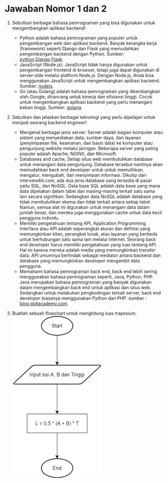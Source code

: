 # Jawaban Nomor 1 dan 2
1. Sebutkan berbagai bahasa pemrograman yang bisa digunakan untuk mengembangkan aplikasi backend!
   - Python adalah bahasa pemrograman yang populer untuk pengembangan web dan aplikasi backend. Banyak kerangka kerja (framework) seperti Django dan Flask yang memudahkan pengembangan backend dengan Python.
      Sumber: [python](python.org).[Django](https://www.djangoproject.com/).[Flask](https://flask.palletsprojects.com/en/2.3.x/).
   - JavaScript (Node.js): JavaScript tidak hanya digunakan untuk pengembangan frontend di browser, tetapi juga dapat digunakan di server-side melalui platform Node.js. Dengan Node.js, Anda bisa menggunakan JavaScript untuk mengembangkan aplikasi backend.
      Sumber: [nodejs](nodejs.org).
    - Go (atau Golang) adalah bahasa pemrograman yang dikembangkan oleh Google, dirancang untuk kinerja dan efisiensi tinggi. Cocok untuk mengembangkan aplikasi backend yang perlu menangani beban tinggi.
    Sumber: [golang](golang.org).

2. Sebutkan dan jelaskan berbagai teknologi yang perlu dipelajari untuk menjadi seorang backend engineer!
   - Mengenal berbagai jenis server. Server adalah bagian komputer atau sistem yang menyediakan data, sumber daya, dan layanan (penyimpanan file, keamanan, dan basis data) ke komputer atau pengunjung website melalui jaringan. Beberapa server yang paling populer adalah Apache, NGINX, dan Microsoft.
   -  Databases and cache, Setiap situs web membutuhkan database untuk menangani data pengunjung. Database tersebut nantinya akan memudahkan back end developer untuk untuk memulihkan, mengatur, mengubah, dan menyimpan informasi. Dikutip dari interviewbit.com, ada dua jenis database yang tersedia di pasar yaitu SQL, dan NoSQL. Data base SQL adalah data base yang mana data dipetakan dalam tabel dan masing-masing terkait satu sama lain secara signifikan. Sedangkan data NoSQL adalah database yang tidak membutuhkan skema dan tidak terkait antara setiap tabel. Namun, semua alat ini digunakan untuk menangani data dalam jumlah besar, dan mereka juga menggunakan cache untuk data kecil pengguna individu.
   -  Memiliki pengetahuan tentang API, Application Programming Interface atau API adalah seperangkat aturan dan definisi yang memungkinkan klien, perangkat lunak, atau layanan yang berbeda untuk berhubungan satu sama lain melalui internet. Seorang back end developer harus memiliki pengetahuan yang luas tentang API. Hal ini karena mereka adalah media yang memungkinkan transfer data. API umumnya bertindak sebagai mediator antara backend dan database yang memungkinkan developer mengambil data pengguna.
   -  Memahami bahasa pemrograman back end, back end lebih sering menggunakan bahasa pemrograman seperti, Java, Python, PHP. Java merupakan bahasa pemrograman yang banyak digunakan dalam mengembangkan back end untuk aplikasi dan situs web. Sedangkan untuk melakukan pengkodingan terkait server, back end developer biasanya menggunakan Python dan PHP. 
   sumber : [blog.skillacademy.com](https://blog.skillacademy.com/perbedaan-front-end-dan-back-end).
3. Buatlah sebuah flowchart untuk menghitung luas trapesium.
![This is an alt text.](https://github.com/Adhitya2808/Go_Adhitya-Ardhiansyah/blob/main/1_Introduction-to-Algorithm-and-Golang/Screenshoot/Luas%20Trapesium.png)
